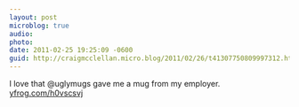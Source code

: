 ```yaml
---
layout: post
microblog: true
audio: 
photo: 
date: 2011-02-25 19:25:09 -0600
guid: http://craigmcclellan.micro.blog/2011/02/26/t41307750809997312.html
---
```

I love that @uglymugs gave me a mug from my employer.  [yfrog.com/h0vscsvj](http://yfrog.com/h0vscsvj)
